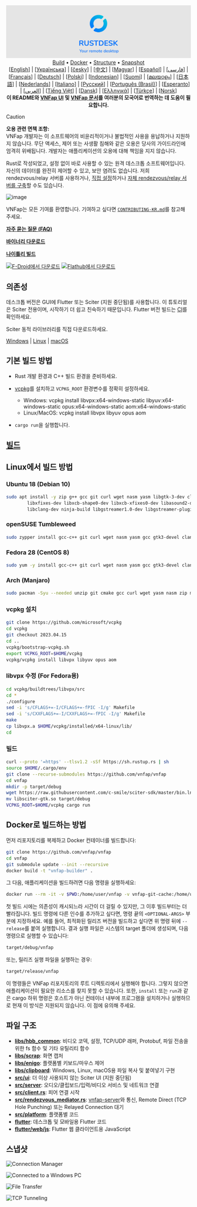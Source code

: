 <p align="center">
  <img src="../res/logo-header.svg" alt="VNFap - Your remote desktop"><br>
  <a href="#raw-steps-to-build">Build</a> •
  <a href="#how-to-build-with-docker">Docker</a> •
  <a href="#file-structure">Structure</a> •
  <a href="#snapshot">Snapshot</a><br>
  [<a href="../README.md">English</a>] | [<a href="README-UA.md">Українська</a>] | [<a href="README-CS.md">česky</a>] | [<a href="README-ZH.md">中文</a>] | [<a href="README-HU.md">Magyar</a>] | [<a href="README-ES.md">Español</a>] | [<a href="README-FA.md">فارسی</a>] | [<a href="README-FR.md">Français</a>] | [<a href="README-DE.md">Deutsch</a>] | [<a href="README-PL.md">Polski</a>] | [<a href="README-ID.md">Indonesian</a>] | [<a href="README-FI.md">Suomi</a>] | [<a href="README-ML.md">മലയാളം</a>] | [<a href="README-JP.md">日本語</a>] | [<a href="README-NL.md">Nederlands</a>] | [<a href="README-IT.md">Italiano</a>] | [<a href="README-RU.md">Русский</a>] | [<a href="README-PTBR.md">Português (Brasil)</a>] | [<a href="README-EO.md">Esperanto</a>] | [<a href="README-AR.md">العربي</a>] | [<a href="README-VN.md">Tiếng Việt</a>] | [<a href="README-DA.md">Dansk</a>] | [<a href="README-GR.md">Ελληνικά</a>] | [<a href="README-TR.md">Türkçe</a>] | [<a href="README-NO.md">Norsk</a>]<br>
  <b>이 README와 <a href="https://github.com/vnfap/vnfap/tree/master/src/lang">VNFap UI</a> 및 <a href="https://github.com/vnfap/doc.vnfap.com">VNFap 문서</a>를 여러분의 모국어로 번역하는 데 도움이 필요합니다.</b>
</p>

> [!Caution]
> **오용 관련 면책 조항:** <br>
> VNFap 개발자는 이 소프트웨어의 비윤리적이거나 불법적인 사용을 용납하거나 지원하지 않습니다. 무단 액세스, 제어 또는 사생활 침해와 같은 오용은 당사의 가이드라인에 엄격히 위배됩니다. 개발자는 애플리케이션의 오용에 대해 책임을 지지 않습니다.




Rust로 작성되었고, 설정 없이 바로 사용할 수 있는 원격 데스크톱 소프트웨어입니다. 자신의 데이터를 완전히 제어할 수 있고, 보안 염려도 없습니다. 저희 rendezvous/relay 서버를 사용하거나, [직접 설정](https://vnfap.com/server)하거나 [자체 rendezvous/relay 서버를 구축](https://github.com/vnfap/vnfap-server-demo)할 수도 있습니다.

![image](https://user-images.githubusercontent.com/71636191/171661982-430285f0-2e12-4b1d-9957-4a58e375304d.png)

VNFap는 모든 기여를 환영합니다. 기여하고 싶다면 [`CONTRIBUTING-KR.md`](CONTRIBUTING-KR.md)를 참고해 주세요.

[**자주 묻는 질문 (FAQ)**](https://github.com/vnfap/vnfap/wiki/FAQ)

[**바이너리 다운로드**](https://github.com/vnfap/vnfap/releases)

[**나이틀리 빌드**](https://github.com/vnfap/vnfap/releases/tag/nightly)

[<img src="https://f-droid.org/badge/get-it-on.png"
    alt="F-Droid에서 다운로드"
    height="80">](https://f-droid.org/en/packages/com.carriez.flutter_hbb)
[<img src="https://flathub.org/api/badge?svg&locale=en"
    alt="Flathub에서 다운로드"
    height="80">](https://flathub.org/apps/com.vnfap.VNFap)

## 의존성

데스크톱 버전은 GUI에 Flutter 또는 Sciter (지원 중단됨)를 사용합니다. 이 튜토리얼은 Sciter 전용이며, 시작하기 더 쉽고 친숙하기 때문입니다. Flutter 버전 빌드는 [CI](https://github.com/vnfap/vnfap/blob/master/.github/workflows/flutter-build.yml)를 확인하세요.

Sciter 동적 라이브러리를 직접 다운로드하세요.

[Windows](https://raw.githubusercontent.com/c-smile/sciter-sdk/master/bin.win/x64/sciter.dll) |
[Linux](https://raw.githubusercontent.com/c-smile/sciter-sdk/master/bin.lnx/x64/libsciter-gtk.so) |
[macOS](https://raw.githubusercontent.com/c-smile/sciter-sdk/master/bin.osx/libsciter.dylib)

## 기본 빌드 방법

- Rust 개발 환경과 C++ 빌드 환경을 준비하세요.

- [vcpkg](https://github.com/microsoft/vcpkg)를 설치하고 `VCPKG_ROOT` 환경변수를 정확히 설정하세요.

  - Windows: vcpkg install libvpx:x64-windows-static libyuv:x64-windows-static opus:x64-windows-static aom:x64-windows-static
  - Linux/MacOS: vcpkg install libvpx libyuv opus aom

- `cargo run`을 실행합니다.

## [빌드](https://vnfap.com/docs/en/dev/build/)

## Linux에서 빌드 방법

### Ubuntu 18 (Debian 10)

```sh
sudo apt install -y zip g++ gcc git curl wget nasm yasm libgtk-3-dev clang libxcb-randr0-dev libxdo-dev \
        libxfixes-dev libxcb-shape0-dev libxcb-xfixes0-dev libasound2-dev libpulse-dev cmake make \
        libclang-dev ninja-build libgstreamer1.0-dev libgstreamer-plugins-base1.0-dev libpam0g-dev
```

### openSUSE Tumbleweed

```sh
sudo zypper install gcc-c++ git curl wget nasm yasm gcc gtk3-devel clang libxcb-devel libXfixes-devel cmake alsa-lib-devel gstreamer-devel gstreamer-plugins-base-devel xdotool-devel pam-devel
```

### Fedora 28 (CentOS 8)

```sh
sudo yum -y install gcc-c++ git curl wget nasm yasm gcc gtk3-devel clang libxcb-devel libxdo-devel libXfixes-devel pulseaudio-libs-devel cmake alsa-lib-devel gstreamer1-devel gstreamer1-plugins-base-devel pam-devel
```

### Arch (Manjaro)

```sh
sudo pacman -Syu --needed unzip git cmake gcc curl wget yasm nasm zip make pkg-config clang gtk3 xdotool libxcb libxfixes alsa-lib pipewire
```

### vcpkg 설치

```sh
git clone https://github.com/microsoft/vcpkg
cd vcpkg
git checkout 2023.04.15
cd ..
vcpkg/bootstrap-vcpkg.sh
export VCPKG_ROOT=$HOME/vcpkg
vcpkg/vcpkg install libvpx libyuv opus aom
```

### libvpx 수정 (For Fedora용)

```sh
cd vcpkg/buildtrees/libvpx/src
cd *
./configure
sed -i 's/CFLAGS+=-I/CFLAGS+=-fPIC -I/g' Makefile
sed -i 's/CXXFLAGS+=-I/CXXFLAGS+=-fPIC -I/g' Makefile
make
cp libvpx.a $HOME/vcpkg/installed/x64-linux/lib/
cd
```

### 빌드

```sh
curl --proto '=https' --tlsv1.2 -sSf https://sh.rustup.rs | sh
source $HOME/.cargo/env
git clone --recurse-submodules https://github.com/vnfap/vnfap
cd vnfap
mkdir -p target/debug
wget https://raw.githubusercontent.com/c-smile/sciter-sdk/master/bin.lnx/x64/libsciter-gtk.so
mv libsciter-gtk.so target/debug
VCPKG_ROOT=$HOME/vcpkg cargo run
```

## Docker로 빌드하는 방법

먼저 리포지토리를 복제하고 Docker 컨테이너를 빌드합니다:

```sh
git clone https://github.com/vnfap/vnfap
cd vnfap
git submodule update --init --recursive
docker build -t "vnfap-builder" .
```

그 다음, 애플리케이션을 빌드하려면 다음 명령을 실행하세요:

```sh
docker run --rm -it -v $PWD:/home/user/vnfap -v vnfap-git-cache:/home/user/.cargo/git -v vnfap-registry-cache:/home/user/.cargo/registry -e PUID="$(id -u)" -e PGID="$(id -g)" vnfap-builder
```

첫 빌드 시에는 의존성이 캐시되느라 시간이 더 걸릴 수 있지만, 그 이후 빌드부터는 더 빨라집니다. 빌드 명령에 다른 인수를 추가하고 싶다면, 명령 끝의 `<OPTIONAL-ARGS>` 부분에 지정하세요. 예를 들어, 최적화된 릴리즈 버전을 빌드하고 싶다면 위 명령 뒤에 `--release`를 붙여 실행합니다. 결과 실행 파일은 시스템의 target 폴더에 생성되며, 다음 명령으로 실행할 수 있습니다:

```sh
target/debug/vnfap
```

또는, 릴리즈 실행 파일을 실행하는 경우:

```sh
target/release/vnfap
```

이 명령들은 VNFap 리포지토리의 루트 디렉토리에서 실행해야 합니다. 그렇지 않으면 애플리케이션이 필요한 리소스를 찾지 못할 수 있습니다. 또한, `install` 또는 `run`과 같은 cargo 하위 명령은 호스트가 아닌 컨테이너 내부에 프로그램을 설치하거나 실행하므로 현재 이 방식은 지원되지 않습니다. 이 점에 유의해 주세요.

## 파일 구조

- **[libs/hbb_common](https://github.com/vnfap/vnfap/tree/master/libs/hbb_common)**: 비디오 코덱, 설정, TCP/UDP 래퍼, Protobuf, 파일 전송을 위한 fs 함수 및 기타 유틸리티 함수
- **[libs/scrap](https://github.com/vnfap/vnfap/tree/master/libs/scrap)**: 화면 캡처
- **[libs/enigo](https://github.com/vnfap/vnfap/tree/master/libs/enigo)**: 플랫폼별 키보드/마우스 제어
- **[libs/clipboard](https://github.com/vnfap/vnfap/tree/master/libs/clipboard)**: Windows, Linux, macOS용 파일 복사 및 붙여넣기 구현
- **[src/ui](https://github.com/vnfap/vnfap/tree/master/src/ui)**: 더 이상 사용되지 않는 Sciter UI (지원 중단됨)
- **[src/server](https://github.com/vnfap/vnfap/tree/master/src/server)**: 오디오/클립보드/입력/비디오 서비스 및 네트워크 연결
- **[src/client.rs](https://github.com/vnfap/vnfap/tree/master/src/client.rs)**: 피어 연결 시작
- **[src/rendezvous_mediator.rs](https://github.com/vnfap/vnfap/tree/master/src/rendezvous_mediator.rs)**: [vnfap-server](https://github.com/vnfap/vnfap-server)와 통신, Remote Direct (TCP Hole Punching) 또는 Relayed Connection 대기
- **[src/platform](https://github.com/vnfap/vnfap/tree/master/src/platform)**: 플랫폼별 코드
- **[flutter](https://github.com/vnfap/vnfap/tree/master/flutter)**: 데스크톱 및 모바일용 Flutter 코드
- **[flutter/web/js](https://github.com/vnfap/vnfap/tree/master/flutter/web/v1/js)**: Flutter 웹 클라이언트용 JavaScript

## 스냅샷

![Connection Manager](https://github.com/vnfap/vnfap/assets/28412477/db82d4e7-c4bc-4823-8e6f-6af7eadf7651)

![Connected to a Windows PC](https://github.com/vnfap/vnfap/assets/28412477/9baa91e9-3362-4d06-aa1a-7518edcbd7ea)

![File Transfer](https://github.com/vnfap/vnfap/assets/28412477/39511ad3-aa9a-4f8c-8947-1cce286a46ad)

![TCP Tunneling](https://github.com/vnfap/vnfap/assets/28412477/78e8708f-e87e-4570-8373-1360033ea6c5)

